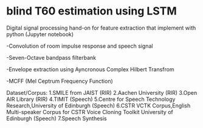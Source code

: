# blind T60 estimation using LSTM

Digital signal processing hand-on for feature extraction that implement with python (Jupyter notebook)

-Convolution of room impulse response and speech signal

-Seven-Octave bandpass filterbank

-Envelope extraction using Ayncronous Complex Hilbert Transfrom

-MCFF (Mel Ceptrum Frequency Function)


Dataset/Corpus:
1.SMILE from JAIST (RIR)
2.Aachen University (RIR)
3.Open AIR Library (RIR)
4.TIMIT (Speech)
5.Centre for Speech Technology Research,University of Edinburgh (Speech)
6.CSTR VCTK Corpus,English Multi-speaker Corpus for CSTR Voice Cloning Toolkit University of Edinburgh (Speech)
7.Speech Synthesis
